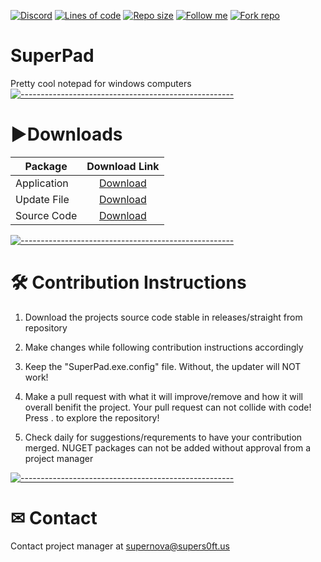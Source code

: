 [![Discord](https://discordapp.com/api/guilds/826874392637734922/widget.png)](https://discord.gg/sTbHee2yKQ)
[![Lines of code](https://img.shields.io/tokei/lines/github/supernova3339/superpad?style=plastic)]()
[![Repo size](https://img.shields.io/github/repo-size/supernova3339/superpad)]()
[![Follow me](https://img.shields.io/github/followers/supernova3339?label=follow%20me&style=social)](https://github.com/supernova3339)
[![Fork repo](https://img.shields.io/github/forks/supernova3339/superpad?style=social)](https://github.com/supernova3339/superpad/fork)

# SuperPad 
Pretty cool notepad for windows computers
[![-----------------------------------------------------](https://raw.githubusercontent.com/andreasbm/readme/master/assets/lines/aqua.png)](#Important)
# ▶Downloads
| Package    |                                                         Download Link                                                        |
|------------|:----------------------------------------------------------------------------------------------------------------------------:|
| Application    | [Download](https://dl.supers0ft.us/superpad/superpadsetup.exe)    |
| Update File     | [Download](https://dl.supers0ft.us/superpad)     |
| Source Code | [Download](https://github.com/Supernova3339/superpad/releases) |

[![-----------------------------------------------------](https://raw.githubusercontent.com/andreasbm/readme/master/assets/lines/aqua.png)](#Important)
# 🛠 Contribution Instructions

1. Download the projects source code stable in releases/straight from repository

2. Make changes while following contribution instructions accordingly

3. Keep the "SuperPad.exe.config" file. Without, the updater will NOT work!

4. Make a pull request with what it will improve/remove and how it will overall benifit the project. Your pull request can not collide with code! Press . to explore the repository!

5. Check daily for suggestions/requrements to have your contribution merged. NUGET packages can not be added without approval from a project manager

[![-----------------------------------------------------](https://raw.githubusercontent.com/andreasbm/readme/master/assets/lines/aqua.png)](#Important)
# ✉ Contact
Contact project manager at [supernova@supers0ft.us](mailto:supernova@supers0ft.us)
